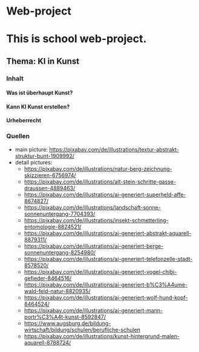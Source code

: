 # Web-project

# This is school web-project.

## Thema: KI in Kunst

### Inhalt

#### Was ist überhaupt Kunst?

#### Kann KI Kunst erstellen?

#### Urheberrecht

### Quellen
- main picture: https://pixabay.com/de/illustrations/textur-abstrakt-struktur-bunt-1909992/
- detail pictures: 
    - https://pixabay.com/de/illustrations/natur-berg-zeichnung-skizzieren-6756974/
    - https://pixabay.com/de/illustrations/alt-stein-schritte-gasse-draussen-4889463/
    - https://pixabay.com/de/illustrations/ai-generiert-superheld-affe-8674827/
    - https://pixabay.com/de/illustrations/landschaft-sonne-sonnenuntergang-7704393/
    - https://pixabay.com/de/illustrations/insekt-schmetterling-entomologie-8824521/
    - https://pixabay.com/de/illustrations/ai-generiert-abstrakt-aquarell-8879311/
    - https://pixabay.com/de/illustrations/ai-generiert-berge-sonnenuntergang-8254980/
    - https://pixabay.com/de/illustrations/ai-generiert-telefonzelle-stadt-8578520/
    - https://pixabay.com/de/illustrations/ai-generiert-vogel-chibi-gefieder-8464516/
    - https://pixabay.com/de/illustrations/ai-generiert-b%C3%A4ume-wald-feld-natur-8820935/
    - https://pixabay.com/de/illustrations/ai-generiert-wolf-hund-kopf-8464524/
    - https://pixabay.com/de/illustrations/ai-generiert-mann-portr%C3%A4t-kunst-8592847/
    - https://www.augsburg.de/bildung-wirtschaft/bildung/schulen/berufliche-schulen
    - https://pixabay.com/de/illustrations/kunst-hintergrund-malen-aquarell-8788724/

